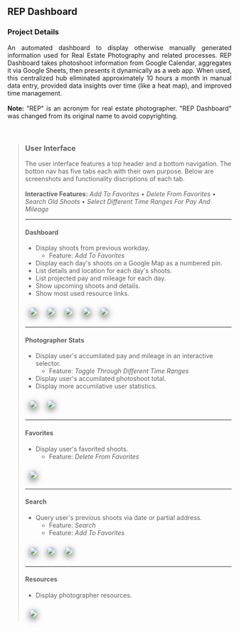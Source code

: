 <link rel="stylesheet" type="text/css" href="../../res/styles.css"> 
<style>
    section p {
        text-align: justify;
        }
    .sc {
        border-radius: 10px;
        box-shadow: 0px 5px 15px rgb(70, 70, 70);
        max-height: 300px;
        margin: 10px;
        }
    .gallery {
        margin: auto;
        }
    .feature {
        margin-left: 30px;
        list-style-type: circle;
        }
</style>

<section>
    <h2>REP Dashboard</h2>
    <h3>Project Details</h3>
    <p>
        An automated dashboard to display otherwise manually generated information used for Real Estate Photography and related processes. REP Dashboard takes photoshoot information from Google Calendar, aggregates it via Google Sheets, then presents it dynamically as a web app. When used, this centralized hub eliminated approximately 10 hours a month in manual data entry, provided data insights over time (like a heat map), and improved time management. 
        <br/>
        <br/>
        <strong>Note:</strong> "REP" is an acronym for real estate photographer. "REP Dashboard" was changed from its original name to avoid copyrighting.
    </p>
</section>

<br/>
<blockquote>
    <h3>User Interface</h3>
    The user interface features a top header and a bottom navigation. The botton nav has five tabs each with their own purpose. Below are screenshots and functionality discriptions of each tab.
    <br/>
    <br/>
    <strong>Interactive Features:</strong>
    <em>Add To Favorites • Delete From Favorites • Search Old Shoots • Select Different Time Ranges For Pay And Mileage</em>
    <hr/>


<div>
        <h4>Dashboard</h4>
        <ul>
            <li>Display shoots from previous workday.</li>
                <li class="feature">Feature: <i>Add To Favorites</i></li>
            <li>Display each day's shoots on a Google Map as a numbered pin.</li>
            <li>List details and location for each day's shoots.</li>
            <li>List projected pay and mileage for each day.</li>
            <li>Show upcoming shoots and details.</li>
            <li>Show most used resource links.</li>
        </ul> 
        <div class="gallery">
            <img class="sc" src="res/images/dashboard-1.jpg" />
            <img class="sc" src="res/images/dashboard-2.jpg" />
            <img class="sc" src="res/images/dashboard-3.jpg" /> 
            <img class="sc" src="res/images/dashboard-4.jpg" />
            <img class="sc" src="res/images/dashboard-5.jpg" />
        </div>  
    </div> 
    
<hr/>
    
<div>
        <h4>Photographer Stats</h4>
        <ul>
            <li>Display user's accumilated pay and mileage in an interactive selector.</li>
            <li class="feature">Feature: <i>Toggle Through Different Time Ranges</i></li>
            <li>Display user's accumilated photoshoot total.</li>
            <li>Display more accumilative user statistics.</li>
        </ul> 
        <div class="gallery">
            <img class="sc" src="res/images/stats-1.jpg" />
            <img class="sc" src="res/images/stats-2.jpg" />
        </div>  
    </div> 
    
<hr/>

<div>
        <h4>Favorites</h4>
        <ul>
            <li>Display user's favorited shoots.</li>
            <li class="feature">Feature: <i>Delete From Favorites</i></li>
        </ul> 
        <div class="gallery">
            <img class="sc" src="res/images/favorites-1.jpg" />
        </div>  
    </div>  
    
<hr/>

<div>
        <h4>Search</h4>
        <ul>
            <li>Query user's previous shoots via date or partial address.</li>
            <li class="feature">Feature: <i>Search</i></li>
            <li class="feature">Feature: <i>Add To Favorites</i></li>
        </ul> 
        <div class="gallery">
            <img class="sc" src="res/images/search-1.jpg" />
            <img class="sc" src="res/images/search-2.jpg" />
            <img class="sc" src="res/images/search-3.jpg" />
        </div>  
    </div> 
            
<hr/>

<div>
        <h4>Resources</h4>
        <ul>
            <li>Display photographer resources.</li>
        </ul> 
        <div class="gallery">
            <img class="sc" src="res/images/resources-1.jpg" />
        </div>  
    </div> 

</blockquote>